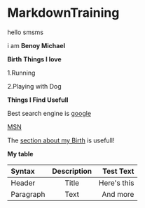 # MarkdownTraining
hello smsms

i am **Benoy Michael**

**Birth**
**Things I love**

1.Running

2.Playing with Dog



**Things I Find Usefull**

Best search engine is [google](https://www.google.com/)

[MSN](https://www.msn.com/)


The [section about my Birth](Things) is usefull!


**My table**

| Syntax      | Description | Test Text     |
| :---        |    :----:   |          ---: |
| Header      | Title       | Here's this   |
| Paragraph   | Text        | And more      |
